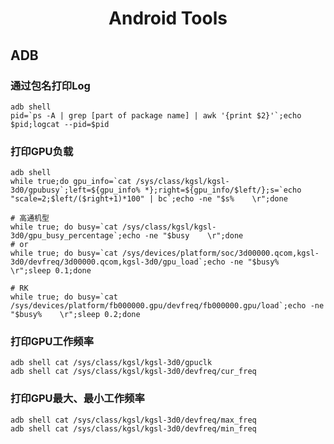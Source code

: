 <center>
    <h1>
        Android Tools
    </h1>
</center>

## ADB

### 通过包名打印Log

```shell
adb shell
pid=`ps -A | grep [part of package name] | awk '{print $2}'`;echo $pid;logcat --pid=$pid
```

### 打印GPU负载

```shell
adb shell
while true;do gpu_info=`cat /sys/class/kgsl/kgsl-3d0/gpubusy`;left=${gpu_info% *};right=${gpu_info/$left/};s=`echo "scale=2;$left/($right+1)*100" | bc`;echo -ne "$s%    \r";done

# 高通机型
while true; do busy=`cat /sys/class/kgsl/kgsl-3d0/gpu_busy_percentage`;echo -ne "$busy    \r";done
# or
while true; do busy=`cat /sys/devices/platform/soc/3d00000.qcom,kgsl-3d0/devfreq/3d00000.qcom,kgsl-3d0/gpu_load`;echo -ne "$busy%    \r";sleep 0.1;done

# RK
while true; do busy=`cat /sys/devices/platform/fb000000.gpu/devfreq/fb000000.gpu/load`;echo -ne "$busy%    \r";sleep 0.2;done
```

### 打印GPU工作频率
```shell
adb shell cat /sys/class/kgsl/kgsl-3d0/gpuclk
adb shell cat /sys/class/kgsl/kgsl-3d0/devfreq/cur_freq
```

### 打印GPU最大、最小工作频率
```shell
adb shell cat /sys/class/kgsl/kgsl-3d0/devfreq/max_freq
adb shell cat /sys/class/kgsl/kgsl-3d0/devfreq/min_freq
```

